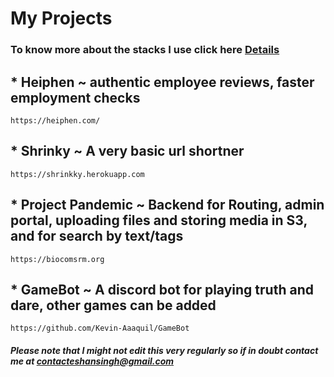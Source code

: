 # My Projects

### To know more about the stacks I use click here [Details](https://github.com/Kevin-Aaaquil/Kevin-Aaaquil/blob/main/Details.MD)

## * Heiphen ~ authentic employee reviews, faster employment checks
```
https://heiphen.com/
```
## * Shrinky ~ A very basic url shortner 
```
https://shrinkky.herokuapp.com
```
## * Project Pandemic ~ Backend for Routing, admin portal, uploading files and storing media in S3, and for search by text/tags
```
https://biocomsrm.org
```
## * GameBot ~ A discord bot for playing truth and dare, other games can be added
```
https://github.com/Kevin-Aaaquil/GameBot
```
##### Please note that I might not edit this very regularly so if in doubt contact me at contacteshansingh@gmail.com
